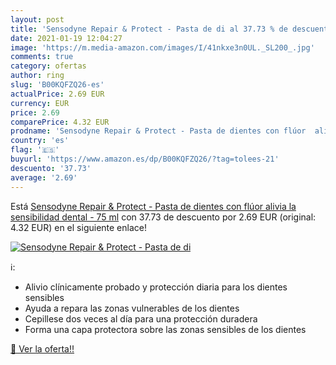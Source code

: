 ```yaml
---
layout: post
title: 'Sensodyne Repair & Protect - Pasta de di al 37.73 % de descuento'
date: 2021-01-19 12:04:27
image: 'https://m.media-amazon.com/images/I/41nkxe3n0UL._SL200_.jpg'
comments: true
category: ofertas
author: ring
slug: 'B00KQFZQ26-es'
actualPrice: 2.69 EUR
currency: EUR
price: 2.69
comparePrice: 4.32 EUR
prodname: 'Sensodyne Repair & Protect - Pasta de dientes con flúor  alivia la sensibilidad dental - 75 ml'
country: 'es'
flag: '🇪🇸'
buyurl: 'https://www.amazon.es/dp/B00KQFZQ26/?tag=tolees-21'
descuento: '37.73'
average: '2.69'
---
```


Está [Sensodyne Repair & Protect - Pasta de dientes con flúor  alivia la sensibilidad dental - 75 ml](https://www.amazon.es/dp/B00KQFZQ26/?tag=tolees-21) con 37.73 de descuento por 2.69 EUR (original: 4.32 EUR) en el siguiente enlace!

[![Sensodyne Repair & Protect - Pasta de di](https://m.media-amazon.com/images/I/41nkxe3n0UL._SL200_.jpg)](https://www.amazon.es/dp/B00KQFZQ26/?tag=tolees-21)

ℹ️:

- Alivio clínicamente probado y protección diaria para los dientes sensibles
- Ayuda a repara las zonas vulnerables de los dientes
- Cepillese dos veces al día para una protección duradera
- Forma una capa protectora sobre las zonas sensibles de los dientes

[🛒 Ver la oferta!!](https://www.amazon.es/dp/B00KQFZQ26/?tag=tolees-21)
